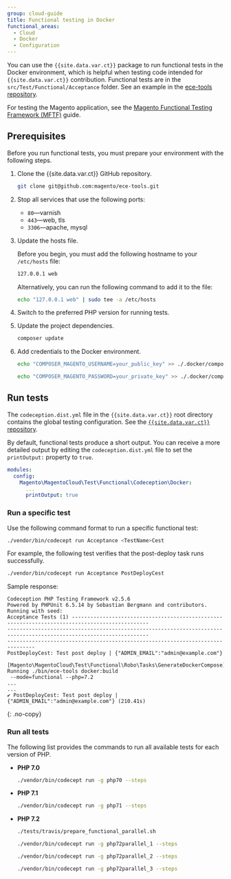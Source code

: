 ```yaml
---
group: cloud-guide
title: Functional testing in Docker
functional_areas:
  - Cloud
  - Docker
  - Configuration
---
```


You can use the `{{site.data.var.ct}}` package to run functional tests in the Docker environment, which is helpful when testing code intended for `{{site.data.var.ct}}` contribution. Functional tests are in the `src/Test/Functional/Acceptance` folder. See an example in the [ece-tools repository].

For testing the Magento application, see the [Magento Functional Testing Framework (MFTF)][mftf] guide.

## Prerequisites

Before you run functional tests, you must prepare your environment with the following steps.

1. Clone the {{site.data.var.ct}} GitHub repository.

   ```bash
   git clone git@github.com:magento/ece-tools.git
   ```

1. Stop all services that use the following ports:

   -  `80`—varnish
   -  `443`—web, tls
   -  `3306`—apache, mysql

1. Update the hosts file.

   Before you begin, you must add the following hostname to your `/etc/hosts` file:

   ```bash
   127.0.0.1 web
   ```

   Alternatively, you can run the following command to add it to the file:

   ```bash
   echo "127.0.0.1 web" | sudo tee -a /etc/hosts
   ```

1. Switch to the preferred PHP version for running tests.

1. Update the project dependencies.

   ```bash
   composer update
   ```

1. Add credentials to the Docker environment.

   ```bash
   echo "COMPOSER_MAGENTO_USERNAME=your_public_key" >> ./.docker/composer.env
   ```

   ```bash
   echo "COMPOSER_MAGENTO_PASSWORD=your_private_key" >> ./.docker/composer.env
   ```

## Run tests

The `codeception.dist.yml` file in the `{{site.data.var.ct}}` root directory contains the global testing configuration. See the [`{{site.data.var.ct}}` repository][codeception].

By default, functional tests produce a short output. You can receive a more detailed output by editing the `codeception.dist.yml` file to set the `printOutput:` property to `true`.

```yaml
modules:
  config:
    Magento\MagentoCloud\Test\Functional\Codeception\Docker:
      ...
      printOutput: true
```

### Run a specific test

Use the following command format to run a specific functional test:

```bash
./vendor/bin/codecept run Acceptance <TestName>Cest
```

For example, the following test verifies that the post-deploy task runs successfully.

```bash
./vendor/bin/codecept run Acceptance PostDeployCest
```

Sample response:

```terminal
Codeception PHP Testing Framework v2.5.6
Powered by PHPUnit 6.5.14 by Sebastian Bergmann and contributors.
Running with seed:
Acceptance Tests (1) -----------------------------------------------------------------------------------------------
--------------------------------------------------------------------------------------------------------------------
-------------------------------------------------------------------------------
PostDeployCest: Test post deploy | {"ADMIN_EMAIL":"admin@example.com"}
 [Magento\MagentoCloud\Test\Functional\Robo\Tasks\GenerateDockerCompose] Running ./bin/ece-tools docker:build
 --mode=functional --php=7.2
...
...
✔ PostDeployCest: Test post deploy | {"ADMIN_EMAIL":"admin@example.com"} (210.41s)
```
{: .no-copy}

### Run all tests

The following list provides the commands to run all available tests for each version of PHP.

-  **PHP 7.0**

   ```bash
   ./vendor/bin/codecept run -g php70 --steps
   ```

-  **PHP 7.1**

   ```bash
   ./vendor/bin/codecept run -g php71 --steps
   ```

-  **PHP 7.2**

   ```bash
   ./tests/travis/prepare_functional_parallel.sh
   ```

   ```bash
   ./vendor/bin/codecept run -g php72parallel_1 --steps
   ```

   ```bash
   ./vendor/bin/codecept run -g php72parallel_2 --steps
   ```

   ```bash
   ./vendor/bin/codecept run -g php72parallel_3 --steps
   ```

[ece-tools repository]: https://github.com/magento/ece-tools/tree/develop/src/Test/Functional/Acceptance
[mftf]: {{site.baseurl}}/mftf/docs/commands/mftf.html
[codeception]: https://github.com/magento/ece-tools/blob/develop/codeception.dist.yml